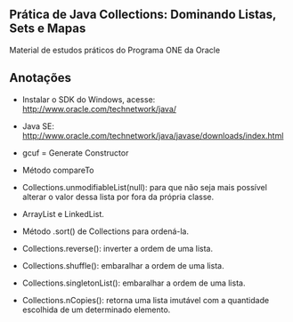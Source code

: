 ## Prática de  Java Collections: Dominando Listas, Sets e Mapas

Material de estudos práticos do Programa ONE da Oracle

## Anotações

* Instalar o SDK do Windows, acesse: http://www.oracle.com/technetwork/java/
* Java SE: http://www.oracle.com/technetwork/java/javase/downloads/index.html
* gcuf = Generate Constructor

* Método compareTo
* Collections.unmodifiableList(null): para que não seja mais possível alterar o valor dessa lista por fora da própria classe.
* ArrayList e LinkedList.
* Método .sort() de Collections para ordená-la.
* Collections.reverse(): inverter a ordem de uma lista.
* Collections.shuffle(): embaralhar a ordem de uma lista.
* Collections.singletonList(): embaralhar a ordem de uma lista.
* Collections.nCopies(): retorna uma lista imutável com a quantidade escolhida de um determinado elemento.
